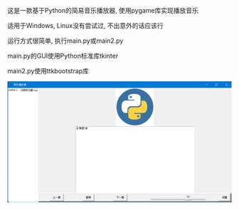 <p>这是一款基于Python的简易音乐播放器, 使用pygame库实现播放音乐</p>
<p>适用于Windows, Linux没有尝试过, 不出意外的话应该行</p>
<p>运行方式很简单, 执行main.py或main2.py</p>
<p>main.py的GUI使用Python标准库tkinter</p>
<p>main2.py使用ttkbootstrap库</p>
<img src="./README_images/img.png">